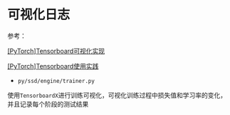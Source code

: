 
# 可视化日志

参考：

[[PyTorch]Tensorboard可视化实现](https://blog.zhujian.life/posts/eb6f2b71.html)

[[PyTorch]Tensorboard使用实践](https://blog.zhujian.life/posts/f793688d.html)

* `py/ssd/engine/trainer.py`

使用`TensorboardX`进行训练可视化，可视化训练过程中损失值和学习率的变化，并且记录每个阶段的测试结果